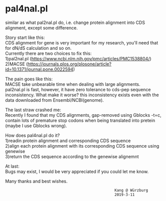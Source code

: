 # pal4nal.pl
similar as what pal2nal.pl do, i.e. change protein alignment into CDS alignment, except some difference.

Story start like this:    
  CDS alignment for gene is very important for my research, you'll need that for dN/dS calculation and so on.   
  Currently there are two choices to fix this:    
  1)pal2nal.pl (https://www.ncbi.nlm.nih.gov/pmc/articles/PMC1538804/)      
  2)MACSE (https://journals.plos.org/plosone/article?id=10.1371/journal.pone.0022594)   

The pain goes like this:    
  MACSE take unbearable time when dealing with large alignments.   
  pal2nal.pl is fast, however, it have zero tolerance to cds-pep sequence inconsistency. What make it worse? this inconsistency exists even with the data downloaded from Ensembl/NCBI(genome).   

The last straw crashed me:    
  Recently I found that my CDS alignments, gap-removed using Gblocks -t=c, contain lots of premature stop codons when being    translated into pretein (maybe I use Gblocks wrong).   

How does pal4nal.pl do it?   
  1)readin protein alignment and corresponding CDS sequence   
  2)align each protein alignment with its corresponding CDS sequence using genewise    
  3)return the CDS sequence according to the genewise alignemnt   

At last:    
  Bugs may exist, I would be very appreciated if you could let me know.   

Many thanks and best wishes.   

                                                     Kang @ Würzburg
                                                     2019-3-11
